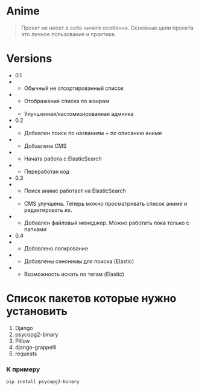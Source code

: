 # Anime
> Проект не несет в себе ничего особенно. Основные цели проекта это личное пользование и практика.

# Versions
- 0.1
- - Обычный не отсортированный список
- - Отображение списка по жанрам
- - Улучшенная/кастомизированная админка
- 0.2
- - Добавлен поиск по названиям + по описанию аниме
- - Добавлена CMS
- - Начата работа с ElasticSearch
- - Переработан код
- 0.3
- - Поиск аниме работает на ElasticSearch
- - CMS улучшена. Теперь можно просматривать список аниме и редактировать их.
- - Добавлен файловый менеджер. Можно работать пока только с папками
- 0.4
- - Добавлено логирование
- - Добавлены синонимы для поиска (Elastic)
- - Возможность искать по тегам (Elastic)

# Список пакетов которые нужно установить
1. Django
2. psycopg2-binary
3. Pillow
4. django-grappelli
5. requests
### К примеру
```Terminal
pip install psycopg2-binary
```